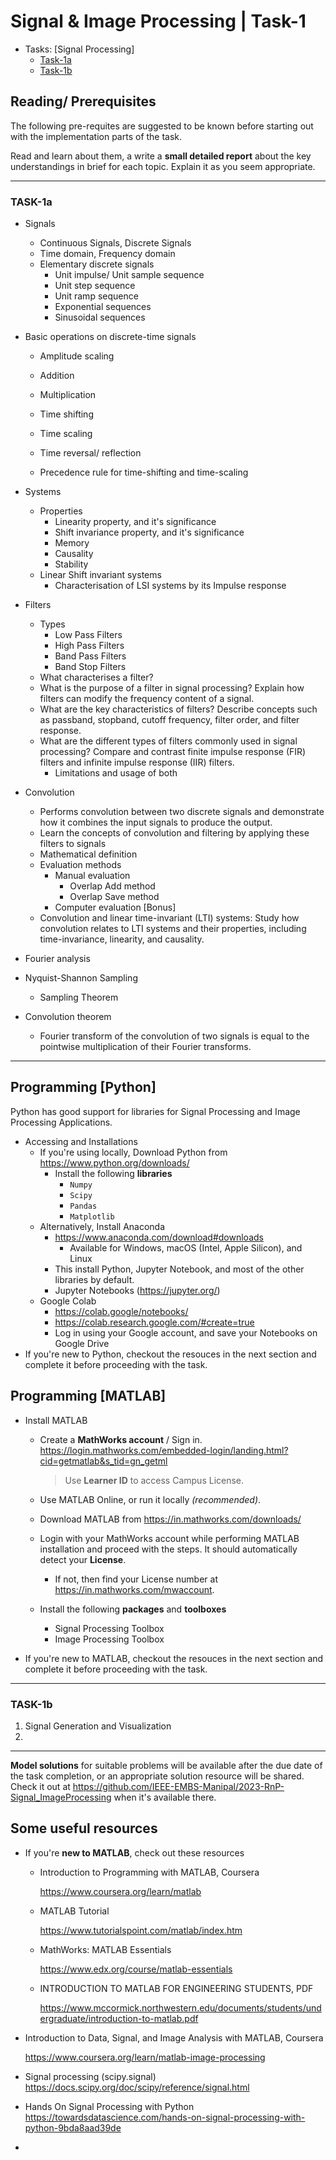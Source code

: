 # Signal & Image Processing | Task-1

- Tasks: [Signal Processing]
  - [Task-1a](#task-1a)
  - [Task-1b](#task-1b)

## Reading/ Prerequisites

The following pre-requites are suggested to be known before starting out with the implementation parts of the task.

Read and learn about them, a write a **small detailed report** about the key understandings in brief for each topic. Explain it as you seem appropriate.

---

### TASK-1a

- Signals
  - Continuous Signals, Discrete Signals
  - Time domain, Frequency domain
  - Elementary discrete signals
    - Unit impulse/ Unit sample sequence
    - Unit step sequence
    - Unit ramp sequence
    - Exponential sequences
    - Sinusoidal sequences
- Basic operations on discrete-time signals

  - Amplitude scaling

  - Addition

  - Multiplication
  - Time shifting
  - Time scaling
  - Time reversal/ reflection
  - Precedence rule for time-shifting and time-scaling
- Systems
  - Properties
    - Linearity property, and it's significance
    - Shift invariance property, and it's significance
    - Memory
    - Causality
    - Stability
  - Linear Shift invariant systems
    - Characterisation of LSI systems by its Impulse response
- Filters
  - Types
    - Low Pass Filters
    - High Pass Filters
    - Band Pass Filters
    - Band Stop Filters
  - What characterises a filter?
  - What is the purpose of a filter in signal processing? Explain how filters can modify the frequency content of a signal.
  - What are the key characteristics of filters? Describe concepts such as passband, stopband, cutoff frequency, filter order, and filter response.
  - What are the different types of filters commonly used in signal processing? Compare and contrast finite impulse response (FIR) filters and infinite impulse response (IIR) filters.
    - Limitations and usage of both
- Convolution
  - Performs convolution between two discrete signals and demonstrate how it combines the input signals to produce the output.
  - Learn the concepts of convolution and filtering by applying these filters to signals
  - Mathematical definition
  - Evaluation methods
    - Manual evaluation
      - Overlap Add method
      - Overlap Save method
    - Computer evaluation [Bonus]
  - Convolution and linear time-invariant (LTI) systems: Study how convolution relates to LTI systems and their properties, including time-invariance, linearity, and causality.
- Fourier analysis
- Nyquist-Shannon Sampling
  - Sampling Theorem
- Convolution theorem
  - Fourier transform of the convolution of two signals is equal to the pointwise multiplication of their Fourier transforms.

---

## Programming [Python]

Python has good support for libraries for Signal Processing and Image Processing Applications.

- Accessing and Installations
  - If you're using locally, Download Python from https://www.python.org/downloads/
    - Install the following **libraries**
      - `Numpy`
      - `Scipy`
      - `Pandas`
      - `Matplotlib`
  - Alternatively, Install Anaconda
    - https://www.anaconda.com/download#downloads
      - Available for Windows, macOS (Intel, Apple Silicon), and Linux
    - This install Python, Jupyter Notebook, and most of the other libraries by default.
    - Jupyter Notebooks (https://jupyter.org/)
  - Google Colab
    - https://colab.google/notebooks/
    - https://colab.research.google.com/#create=true
    - Log in using your Google account, and save your Notebooks on Google Drive
- If you're new to Python, checkout the resouces in the next section and complete it before proceeding with the task.

## Programming [MATLAB]

- Install MATLAB

  - Create a **MathWorks account** / Sign in.
    https://login.mathworks.com/embedded-login/landing.html?cid=getmatlab&s_tid=gn_getml

    > Use **Learner ID** to access Campus License.

  - Use MATLAB Online, or run it locally *(recommended)*.

  - Download MATLAB from https://in.mathworks.com/downloads/

  - Login with your MathWorks account while performing MATLAB installation and proceed with the steps. It should automatically detect your **License**. 

    - If not, then find your License number at https://in.mathworks.com/mwaccount.

  - Install the following **packages** and **toolboxes**

    - Signal Processing Toolbox
    - Image Processing Toolbox

- If you're new to MATLAB, checkout the resouces in the next section and complete it before proceeding with the task.

---

### TASK-1b

1. Signal Generation and Visualization
2. 

---

**Model solutions** for suitable problems will be available after the due date of the task completion, or an appropriate solution resource will be shared. Check it out at https://github.com/IEEE-EMBS-Manipal/2023-RnP-Signal_ImageProcessing when it's available there.

## Some useful resources

- If you're **new to MATLAB**, check out these resources

  - Introduction to Programming with MATLAB, Coursera

    https://www.coursera.org/learn/matlab

  - MATLAB Tutorial

    https://www.tutorialspoint.com/matlab/index.htm

  - MathWorks: MATLAB Essentials

    https://www.edx.org/course/matlab-essentials

  - INTRODUCTION TO MATLAB FOR ENGINEERING STUDENTS, PDF

    https://www.mccormick.northwestern.edu/documents/students/undergraduate/introduction-to-matlab.pdf

- Introduction to Data, Signal, and Image Analysis with MATLAB, Coursera

  https://www.coursera.org/learn/matlab-image-processing

- Signal processing (scipy.signal)
  https://docs.scipy.org/doc/scipy/reference/signal.html

- Hands On Signal Processing with Python
  https://towardsdatascience.com/hands-on-signal-processing-with-python-9bda8aad39de
- 

